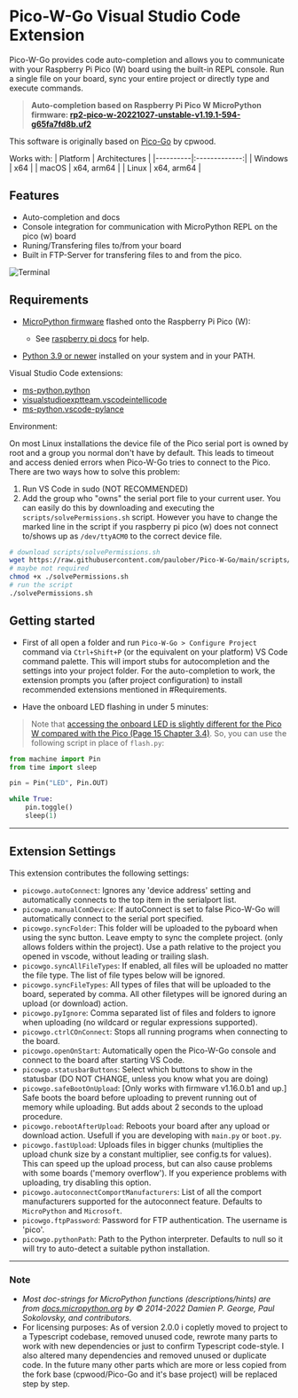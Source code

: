 # Pico-W-Go Visual Studio Code Extension

Pico-W-Go provides code auto-completion and allows you to communicate with your Raspberry Pi Pico (W) board using the built-in REPL console. Run a single file on your board, sync your entire project or directly type and execute commands.

> __Auto-completion based on Raspberry Pi Pico W MicroPython firmware: [rp2-pico-w-20221027-unstable-v1.19.1-594-g65fa7fd8b.uf2](https://micropython.org/resources/firmware/rp2-pico-w-20221027-unstable-v1.19.1-594-g65fa7fd8b.uf2)__

This software is originally based on [Pico-Go](https://github.com/cpwood/Pico-Go) by cpwood.

Works with:
| Platform | Architectures |
|----------|:-------------:|
| Windows  | x64           |
| macOS    | x64, arm64    |
| Linux    | x64, arm64    |

## Features

- Auto-completion and docs
- Console integration for communication with MicroPython REPL on the pico (w) board
- Runing/Transfering files to/from your board
- Built in FTP-Server for transfering files to and from the pico.

![Terminal](images/autocomplete.gif)

## Requirements

* [MicroPython firmware](https://micropython.org/download) flashed onto the Raspberry Pi Pico (W):
    - See [raspberry pi docs](https://www.raspberrypi.com/documentation/microcontrollers/micropython.html#drag-and-drop-micropython) for help.

* [Python 3.9 or newer](https://www.python.org/downloads/) installed on your system and in your PATH.

Visual Studio Code extensions:
* [ms-python.python](vscode:extension/ms-python.python)
* [visualstudioexptteam.vscodeintellicode](vscode:extension/visualstudioexptteam.vscodeintellicode)
* [ms-python.vscode-pylance](vscode:extension/ms-python.vscode-pylance)

Environment:

On most Linux installations the device file of the Pico serial port is owned by root and a group you normal don't have by default. This leads to timeout and access denied errors when Pico-W-Go tries to connect to the Pico. There are two ways how to solve this problem:
1. Run VS Code in sudo (NOT RECOMMENDED)
2. Add the group who "owns" the serial port file to your current user. You can easily do this by downloading and executing the `scripts/solvePermissions.sh` script. However you have to change the marked line in the script if you raspberry pi pico (w) does not connect to/shows up as `/dev/ttyACM0` to the correct device file.
```bash
# download scripts/solvePermissions.sh
wget https://raw.githubusercontent.com/paulober/Pico-W-Go/main/scripts/solvePermissions.sh
# maybe not required
chmod +x ./solvePermissions.sh
# run the script
./solvePermissions.sh
``` 

## Getting started

- First of all open a folder and run `Pico-W-Go > Configure Project` command via `Ctrl+Shift+P` (or the equivalent on your platform) VS Code command palette. This will import stubs for autocompletion and the settings into your project folder. For the auto-completion to work, the extension prompts you (after project configuration) to install recommended extensions mentioned in \#Requirements.

- Have the onboard LED flashing in under 5 minutes:
> Note that [accessing the onboard LED is slightly different for the Pico W compared with the Pico (Page 15 Chapter 3.4)](https://datasheets.raspberrypi.com/picow/connecting-to-the-internet-with-pico-w.pdf). So, you can use the following script in place of `flash.py`:

```python
from machine import Pin
from time import sleep

pin = Pin("LED", Pin.OUT)

while True:
    pin.toggle()
    sleep(1)
```

---

## Extension Settings

This extension contributes the following settings:

* `picowgo.autoConnect`: Ignores any 'device address' setting and automatically connects to the top item in the serialport list.
* `picowgo.manualComDevice`: If autoConnect is set to false Pico-W-Go will automatically connect to the serial port specified.
* `picowgo.syncFolder`: This folder will be uploaded to the pyboard when using the sync button. Leave empty to sync the complete project. (only allows folders within the project). Use a path relative to the project you opened in vscode, without leading or trailing slash.
* `picowgo.syncAllFileTypes`: If enabled, all files will be uploaded no matter the file type. The list of file types below will be ignored.
* `picowgo.syncFileTypes`: All types of files that will be uploaded to the board, seperated by comma. All other filetypes will be ignored during an upload (or download) action.
* `picowgo.pyIgnore`: Comma separated list of files and folders to ignore when uploading (no wildcard or regular expressions supported).
* `picowgo.ctrlCOnConnect`: Stops all running programs when connecting to the board.
* `picowgo.openOnStart`: Automatically open the Pico-W-Go console and connect to the board after starting VS Code.
* `picowgo.statusbarButtons`: Select which buttons to show in the statusbar (DO NOT CHANGE, unless you know what you are doing)
* `picowgo.safeBootOnUpload`: [Only works with firmware v1.16.0.b1 and up.] Safe boots the board before uploading to prevent running out of memory while uploading. But adds about 2 seconds to the upload procedure.
* `picowgo.rebootAfterUpload`: Reboots your board after any upload or download action. Usefull if you are developing with `main.py` or `boot.py`.
* `picowgo.fastUpload`: Uploads files in bigger chunks (multiplies the upload chunk size by a constant multiplier, see config.ts for values). This can speed up the upload process, but can also cause problems with some boards ('memory overflow'). If you experience problems with uploading, try disabling this option.
* `picowgo.autoconnectComportManufacturers`: List of all the comport manufacturers supported for the autoconnect feature. Defaults to `MicroPython` and `Microsoft`.
* `picowgo.ftpPassword`: Password for FTP authentication. The username is 'pico'.
* `picowgo.pythonPath`: Path to the Python interpreter. Defaults to null so it will try to auto-detect a suitable python installation.

---

### Note

+ _Most doc-strings for MicroPython functions (descriptions/hints) are from [docs.micropython.org](https://docs.micropython.org/en/v1.19.1/) by © 2014-2022 Damien P. George, Paul Sokolovsky, and contributors._
+ For licensing purposes: As of version 2.0.0 i copletly moved to project to a Typescript codebase, removed unused code, rewrote many parts to work with new dependencies or just to confirm Typescript code-style. I also altered many dependencies and removed unused or duplicate code. In the future many other parts which are more or less copied from the fork base (cpwood/Pico-Go and it's base project) will be replaced step by step.